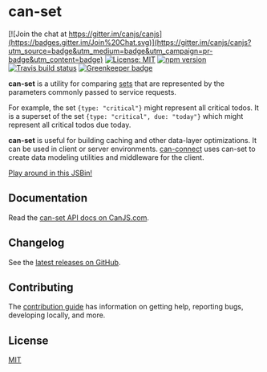 # can-set

[![Join the chat at https://gitter.im/canjs/canjs](https://badges.gitter.im/Join%20Chat.svg)](https://gitter.im/canjs/canjs?utm_source=badge&utm_medium=badge&utm_campaign=pr-badge&utm_content=badge)
[![License: MIT](https://img.shields.io/badge/license-MIT-blue.svg)](https://github.com/canjs/can-set/blob/master/LICENSE)
[![npm version](https://badge.fury.io/js/can-set.svg)](https://www.npmjs.com/package/can-set)
[![Travis build status](https://travis-ci.org/canjs/can-set.svg?branch=master)](https://travis-ci.org/canjs/can-set)
[![Greenkeeper badge](https://badges.greenkeeper.io/canjs/can-set.svg)](https://greenkeeper.io/)

__can-set__ is a utility for comparing [sets](http://en.wikipedia.org/wiki/Set_theory#Basic_concepts_and_notation) that
are represented by the parameters commonly passed to service requests.

For example, the set `{type: "critical"}` might represent all
critical todos.  It is a superset of the set `{type: "critical", due: "today"}`
which might represent all critical todos due today.

__can-set__ is useful for building caching and other data-layer
optimizations.  It can be used in client or server
environments. [can-connect](http://connect.canjs.com) uses can-set to create data modeling
utilities and middleware for the client.

[Play around in this JSBin!](https://justinbmeyer.jsbin.com/faveda/4/edit?js,console)

## Documentation

Read the [can-set API docs on CanJS.com](https://canjs.com/doc/can-set.html).

## Changelog

See the [latest releases on GitHub](https://github.com/canjs/can-set/releases).

## Contributing

The [contribution guide](https://github.com/canjs/can-set/blob/master/CONTRIBUTING.md) has information on getting help, reporting bugs, developing locally, and more.

## License

[MIT](https://github.com/canjs/can-set/blob/master/LICENSE)


